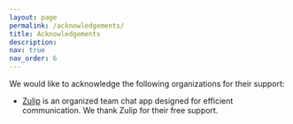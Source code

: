 ```yaml
---
layout: page
permalink: /acknowledgements/
title: Acknowledgements
description:
nav: true
nav_order: 6
---
```


We would like to acknowledge the following organizations for their support:

- [Zulip](https://zulip.com) is an organized team chat app designed for efficient communication. We thank Zulip for their free support.
